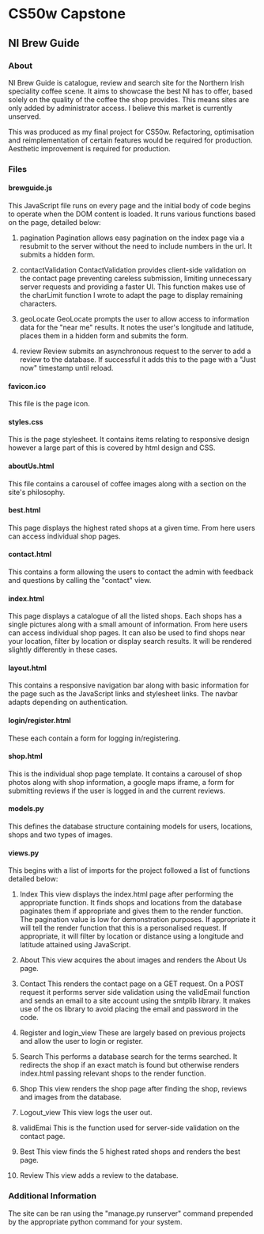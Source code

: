 # CS50w Capstone
## NI Brew Guide
### About
NI Brew Guide is catalogue, review and search site for the Northern Irish speciality coffee scene. It aims to showcase the best NI has to offer, based solely on the quality of the coffee the shop provides. This means sites are only added by administrator access. I believe this market is currently unserved.

This was produced as my final project for CS50w. Refactoring, optimisation and reimplementation of certain features would be required for production. Aesthetic improvement is required for production.

### Files
#### brewguide.js
This JavaScript file runs on every page and the initial body of code begins to operate when the DOM content is loaded.
It runs various functions based on the page, detailed below:

1. pagination
Pagination allows easy pagination on the index page via a resubmit to the server without the need to include numbers in the url. It submits a hidden form.

2. contactValidation
ContactValidation provides client-side validation on the contact page preventing careless submission, limiting unnecessary server requests and providing a faster UI. This function makes use of the charLimit function I wrote to adapt the page to display remaining characters.

3. geoLocate
GeoLocate prompts the user to allow access to information data for the "near me" results. It notes the user's longitude and latitude, places them in a hidden form and submits the form.

4. review
Review submits an asynchronous request to the server to add a review to the database. If successful it adds this to the page with a "Just now" timestamp until reload.

#### favicon.ico
This file is the page icon.

#### styles.css
This is the page stylesheet. It contains items relating to responsive design however a large part of this is covered by html design and CSS.

#### aboutUs.html
This file contains a carousel of coffee images along with a section on the site's philosophy.

#### best.html
This page displays the highest rated shops at a given time. From here users can access individual shop pages.

#### contact.html
This contains a form allowing the users to contact the admin with feedback and questions by calling the "contact" view.

#### index.html
This page displays a catalogue of all the listed shops. Each shops has a single pictures along with a small amount of information. From here users can access individual shop pages. It can also be used to find shops near your location, filter by location or display search results. It will be rendered slightly differently in these cases.

#### layout.html
This contains a responsive navigation bar along with basic information for the page such as the JavaScript links and stylesheet links. The navbar adapts depending on authentication.

#### login/register.html
These each contain a form for logging in/registering.

#### shop.html
This is the individual shop page template. It contains a carousel of shop photos along with shop information, a google maps iframe, a form for submitting reviews if the user is logged in and the current reviews.

#### models.py
This defines the database structure containing models for users, locations, shops and two types of images.

#### views.py
This begins with a list of imports for the project followed a list of functions detailed below:

1. Index 
This view displays the index.html page after performing the appropriate function. It finds shops and locations from the database paginates them if appropriate and gives them to the render function. The pagination value is low for demonstration purposes. If appropriate it will tell the render function that this is a personalised request. If appropriate, it will filter by location or distance using a longitude and latitude attained using JavaScript.

2. About
This view acquires the about images and renders the About Us page.

3. Contact 
This renders the contact page on a GET request. On a POST request it performs server side validation using the validEmail function and sends an email to a site account using the smtplib library. It makes use of the os library to avoid placing the email and password in the code.

4. Register and login_view
These are largely based on previous projects and allow the user to login or register.

5. Search
This performs a database search for the terms searched. It redirects the shop if an exact match is found but otherwise renders index.html passing relevant shops to the render function.

6. Shop
This view renders the shop page after finding the shop, reviews and images from the database.

7. Logout_view
This view logs the user out.

8. validEmai
This is the function used for server-side validation on the contact page.

9. Best
This view finds the 5 highest rated shops and renders the best page.

10. Review
This view adds a review to the database.

### Additional Information
The site can be ran using the "manage.py runserver" command prepended by the appropriate python command for your system.